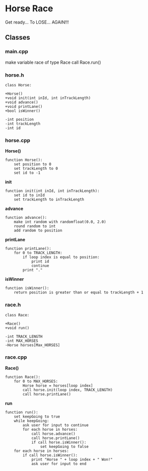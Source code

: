 # Horse Race
Get ready... To LOSE... AGAIN!!!

## Classes

### **main.cpp**
make variable race of type Race
call Race.run()

### **horse.h**
```
class Horse:

+Horse()
+void init(int inId, int inTrackLength)
+void advance()
+void printLane()
+bool isWinner()

-int position
-int trackLength
-int id
```

### **horse.cpp**

**Horse()**
```
function Horse():
    set position to 0
    set trackLength to 0
    set id to -1
```

**init**
```
function init(int inId, int inTrackLength):
    set id to inId
    set trackLength to inTrackLength
```

**advance**
```
function advance():
    make int random with randomfloat(0.0, 2.0)
    round random to int    
    add random to position
```

**printLane**
```
function printLane():
    for 0 to TRACK_LENGTH:
        if loop index is equal to position:
            print id
            continue
        print "."
```

**isWinner**
```
function isWinner():
    return position is greater than or equal to trackLength + 1
```

### **race.h**
```
class Race:

+Race()
+void run()

-int TRACK_LENGTH
-int MAX_HORSES
-Horse horses[Max_HORSES]
```

### **race.cpp**

**Race()**
```
function Race():
    for 0 to MAX_HORSES:
        Horse horse = horses[loop index]
        call horse.init(loop index, TRACK_LENGTH)
        call horse.printLane() 
```

**run**
```
function run():
    set keepGoing to true
    while keepGoing:
        ask user for input to continue
        for each horse in horses:
            call horse.advance()
            call horse.printLane()
            if call horse.isWinner():
                set keepGoing to false
    for each horse in horses:
        if call horse.isWinner():
            print "Horse " + loop index + " Won!"
            ask user for input to end
```
